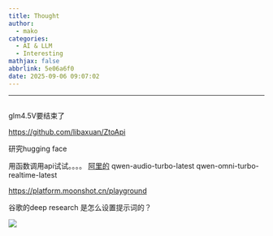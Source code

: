 ```yaml
---
title: Thought
author:
  - mako
categories:
  - AI & LLM
  - Interesting
mathjax: false
abbrlink: 5e06a6f0
date: 2025-09-06 09:07:02
---
```

>  
<!--more-->
----
## 

glm4.5V要结束了

https://github.com/libaxuan/ZtoApi

研究hugging face

用函数调用api试试。。。。 [阿里的](https://bailian.console.aliyun.com/?spm=5176.29597918.J_SEsSjsNv72yRuRFS2VknO.2.5a637b08eKPVGS&tab=model#/model-market?capabilities=%5B%22ASR%22%5D&z_type_=%7B%22capabilities%22%3A%22array%22%7D)
qwen-audio-turbo-latest
qwen-omni-turbo-realtime-latest

https://platform.moonshot.cn/playground

谷歌的deep research 是怎么设置提示词的？



<img src = "https://media.makomako.dpdns.org/avatar/avatar.jpg" style= "width: auto ">

